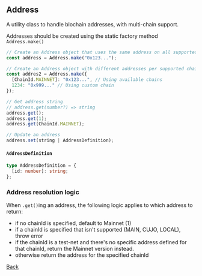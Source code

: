 ## Address

A utility class to handle blochain addresses, with multi-chain support.

Addresses should be created using the static factory method `Address.make()`

```javascript
// Create an Address object that uses the same address on all supported chains
const address = Address.make("0x123...");

// Create an Address object with different addresses per supported chains
const addres2 = Address.make({
  [ChainId.MAINNET]: "0x123...", // Using available chains
  1234: "0x999..." // Using custom chain
});

// Get address string
// address.get(number?) => string
address.get();
address.get(1);
address.get(ChainId.MAINNET);

// Update an address
address.set(string | AddressDefinition);
```

#### `AddressDefinition`

```typescript
type AddressDefinition = {
  [id: number]: string;
};
```

### Address resolution logic

When `.get()`ing an address, the following logic applies to which address to return:

- if no chainId is specified, default to Mainnet (1)
- if a chainId is specified that isn't supported (MAIN, CUJO, LOCAL), throw error
- if the chainId is a test-net and there's no specific address defined for that chainId, return the Mainnet version instead.
- otherwise return the address for the specified chainId

[Back](README.md)
